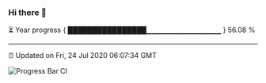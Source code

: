 ### Hi there 👋

⏳ Year progress { ████████████████▁▁▁▁▁▁▁▁▁▁▁▁▁▁ } 56.08 %

---

⏰ Updated on Fri, 24 Jul 2020 06:07:34 GMT

![Progress Bar CI](https://github.com/liununu/liununu/workflows/Progress%20Bar%20CI/badge.svg)
